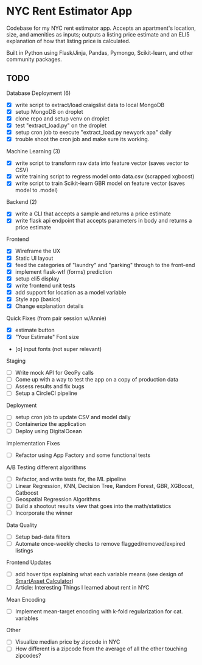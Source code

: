 # NYC Rent Estimator App

Codebase for my NYC rent estimator app. Accepts an apartment's location, size, and amenities as inputs; outputs a listing price estimate and an ELI5 explanation of how that listing price is calculated.

Built in Python using Flask/Jinja, Pandas, Pymongo, Scikit-learn, and other community packages.

## TODO

Database Deployment (6)

- [x] write script to extract/load craigslist data to local MongoDB
- [x] setup MongoDB on droplet
- [x] clone repo and setup venv on droplet
- [x] test "extract_load.py" on the droplet
- [x] setup cron job to execute "extract_load.py newyork apa" daily
- [x] trouble shoot the cron job and make sure its working.

Machine Learning (3)

- [x] write script to transform raw data into feature vector (saves vector to CSV)
- [x] write training script to regress model onto data.csv (scrapped xgboost)
- [x] write script to train Scikit-learn GBR model on feature vector (saves model to .model)

Backend (2)

- [x] write a CLI that accepts a sample and returns a price estimate
- [x] write flask api endpoint that accepts parameters in body and returns a price estimate

Frontend

- [x] Wireframe the UX
- [x] Static UI layout
- [x] feed the categories of "laundry" and "parking" through to the front-end
- [x] implement flask-wtf (forms) prediction
- [x] setup eli5 display
- [x] write frontend unit tests
- [x] add support for location as a model variable
- [x] Style app (basics)
- [x] Change explanation details

Quick Fixes (from pair session w/Annie)

- [x] estimate button
- [x] "Your Estimate" Font size
- [o] input fonts (not super relevant)

Staging

- [ ] Write mock API for GeoPy calls
- [ ] Come up with a way to test the app on a copy of production data
- [ ] Assess results and fix bugs
- [ ] Setup a CircleCI pipeline

Deployment

- [ ] setup cron job to update CSV and model daily
- [ ] Containerize the application
- [ ] Deploy using DigitalOcean

Implementation Fixes

- [ ] Refactor using App Factory and some functional tests

A/B Testing different algorithms

- [ ] Refactor, and write tests for, the ML pipeline
- [ ] Linear Regression, KNN, Decision Tree, Random Forest, GBR, XGBoost, Catboost
- [ ] Geospatial Regression Algorithms
- [ ] Build a shootout results view that goes into the math/statistics
- [ ] Incorporate the winner

Data Quality

- [ ] Setup bad-data filters
- [ ] Automate once-weekly checks to remove flagged/removed/expired listings

Frontend Updates

- [ ] add hover tips explaining what each variable means (see design of [SmartAsset Calculator](https://smartasset.com/taxes/income-taxes))
- [ ] Article: Interesting Things I learned about rent in NYC

Mean Encoding

- [ ] Implement mean-target encoding with k-fold regularization for cat. variables

Other

- [ ] Visualize median price by zipcode in NYC
- [ ] How different is a zipcode from the average of all the other touching zipcodes?
